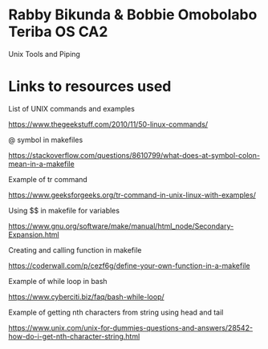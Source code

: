 # Rabby Bikunda & Bobbie Omobolabo Teriba OS CA2
Unix Tools and Piping

# Links to resources used
List of UNIX commands and examples

https://www.thegeekstuff.com/2010/11/50-linux-commands/

@ symbol in makefiles

https://stackoverflow.com/questions/8610799/what-does-at-symbol-colon-mean-in-a-makefile

Example of tr command

https://www.geeksforgeeks.org/tr-command-in-unix-linux-with-examples/

Using $$ in makefile for variables

https://www.gnu.org/software/make/manual/html_node/Secondary-Expansion.html

Creating and calling function in makefile

https://coderwall.com/p/cezf6g/define-your-own-function-in-a-makefile

Example of while loop in bash

https://www.cyberciti.biz/faq/bash-while-loop/

Example of getting nth characters from string using head and tail

https://www.unix.com/unix-for-dummies-questions-and-answers/28542-how-do-i-get-nth-character-string.html
